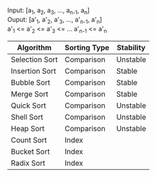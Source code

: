 
Input: [a<sub>1</sub>, a<sub>2</sub>, a<sub>3</sub>, ..., a<sub>n-1</sub>, a<sub>n</sub>]  
Ouput: [a'<sub>1</sub>, a'<sub>2</sub>, a'<sub>3</sub>, ..., a'<sub>n-1</sub>, a'<sub>n</sub>]  
      a'<sub>1</sub> <= a'<sub>2</sub> <= a'<sub>3</sub> <= ... a'<sub>n-1</sub> <= a'<sub>n</sub>  

| Algorithm|Sorting Type|Stability|
|----------|------------|---------|
|Selection Sort|Comparison|Unstable|
|Insertion Sort|Comparison|Stable|
|Bubble Sort|Comparison|Stable|
|Merge Sort|Comparison|Stable|
|Quick Sort|Comparison|Unstable|
|Shell Sort|Comparison|Unstable|
|Heap Sort|Comparison|Unstable|
|Count Sort|Index|
|Bucket Sort|Index|
|Radix Sort|Index|
